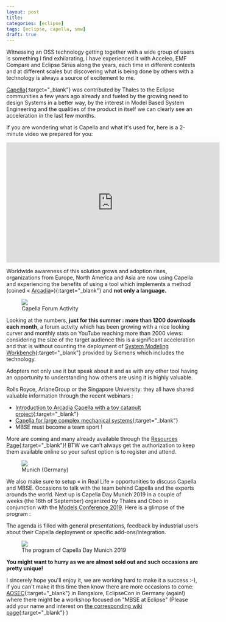 ```yaml
---
layout: post
title: 
categories: [eclipse]
tags: [eclipse, capella, smw]
draft: true
---
```


Witnessing an OSS technology getting together with a wide group of users is something I find exhilarating, I have experienced it with Acceleo, EMF Compare and Eclipse Sirius along the years, each time in different contexts and at different scales but discovering what is being done by others with a technology is always a source of excitement to me.

[Capella](https://www.polarsys.org/capella/){:target="_blank"}  was contributed by Thales to the Eclipse communities a few years ago already and fueled by the growing need to design Systems in a better way, by the interest in Model Based System Engineering and the qualities of the product in itself we can clearly see an acceleration in the last few months.

If you are wondering what is Capella and what it's used for, here is a 2-minute video we prepared for you:

<iframe width="560" height="315" src="https://www.youtube.com/embed/nv8IOg_xVMs" frameborder="0" allow="accelerometer; autoplay; encrypted-media; gyroscope; picture-in-picture" allowfullscreen></iframe>

Worldwide awareness of this solution grows and adoption rises, organizations from Europe, North America and Asia are now using Capella and experiencing the benefits of using a tool which implements a method (coined « [Arcadia](https://www.polarsys.org/capella/arcadia.html)»){:target="_blank"} and **not only a language.**

<figure>
    <a href="{{ site.url }}/images/blog/capelladay2019/forum-activity.png"><img src="{{ site.url }}/images/blog/capelladay2019/forum-activity.png"></a>  
    <figcaption>Capella Forum Activity</figcaption>
</figure>

Looking at the numbers, **just for this summer : more than 1200 downloads each month**, a forum actvity which has been growing with a nice looking curver and monthly stats on YouTube reaching more than 2000 views: considering the size of the target audience this is a significant acceleration and that is without counting the deployment of [System Modeling Workbench](https://www.plm.automation.siemens.com/global/en/products/collaboration/product-architecture.html){:target="_blank"} provided by Siemens which includes the technology.

Adopters not only use it but speak about it and as with any other tool having an opportunity to understanding how others are using it is highly valuable.

Rolls Royce, ArianeGroup or the Singapore University: they all have shared valuable information through the recent webinars :
* [Introduction to Arcadia Capella with a toy catapult project](https://fr.slideshare.net/Obeo_corp/webinar-july-2019-introduction-to-capella-and-arcadia-with-a-simple-system){:target="_blank"}
* [Capella for large complex mechanical systems](https://www.youtube.com/watch?v=njW_zdE_FzI){:target="_blank"}
* MBSE must become a team sport !

More are coming and many already available through the [Resources Page](https://www.polarsys.org/capella/resources.html){:target="_blank"}! BTW we can’t always get the authorization to keep them available online so your safest option is to register and attend.

<figure>
    <a href="{{ site.url }}/images/blog/capelladay2019/munich.jpg"><img src="{{ site.url }}/images/blog/capelladay2019/munich.jpg"></a>  
    <figcaption>Munich (Germany)</figcaption>
</figure>


We also make sure to setup « in Real Life » opportunities to discuss Capella and MBSE. Occasions to talk with the team behind Capella and the experts arounds the world. Next up is Capella Day Munich 2019 in a couple of weeks (the 16th of September) organized by Thales and Obeo in conjunction with the  [Models Conference 2019](https://modelsconf19.org/). Here is a glimpse of the program :

The agenda is filled with general presentations, feedback by industrial users about their Capella deployment or specific add-ons/integration.

<figure>
    <a href="{{ site.url }}/images/blog/capelladay2019/program.png"><img src="{{ site.url }}/images/blog/capelladay2019/program.png"></a>  
    <figcaption>The program of Capella Day Munich 2019</figcaption>
</figure>

**You might want to hurry as we are almost sold out and such occasions are pretty unique!**

I sincerely hope you'll enjoy it, we are working hard to make it a success :-), if you can't make it this time then know there are more occasions to come: [AOSEC](https://www.incose.org/events-and-news/search-events/2019/10/17/default-calendar/asia-oceania-systems-engineering-conference-2019---call-for-papers){:target="_blank"} in Bangalore, EclipseCon in Germany (again!) where there might be a workshop focused on "MBSE at Eclipse" (Please add your name and interest on [the corresponding wiki page](https://wiki.eclipse.org/ECE2019_MBSE_at_Eclipse){:target="_blank"} )

